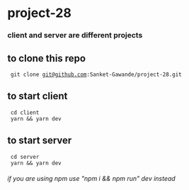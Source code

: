# project-28
### client and server are different projects

## to clone this repo 
<code> git clone git@github.com:Sanket-Gawande/project-28.git </code>

## to start client
<code> cd client </code>
<br>
<code> yarn && yarn dev </code>


## to start server
<code> cd server </code>
<br>
<code> yarn && yarn dev </code>

###### if you are using npm use "npm i && npm run" dev instead
